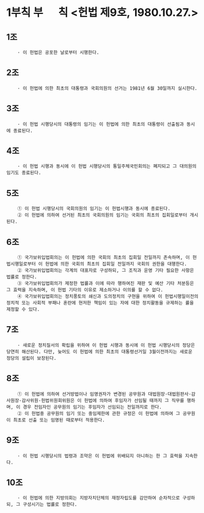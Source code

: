 # 1부칙 부      칙 <헌법 제9호, 1980.10.27.>
## 1조 
```
	· 이 헌법은 공포한 날로부터 시행한다.
```

## 2조 
```
	· 이 헌법에 의한 최초의 대통령과 국회의원의 선거는 1981년 6월 30일까지 실시한다.
```

## 3조 
```
	· 이 헌법 시행당시의 대통령의 임기는 이 헌법에 의한 최초의 대통령이 선출됨과 동시에 종료된다.
```

## 4조 
```
	· 이 헌법 시행과 동시에 이 헌법 시행당시의 통일주체국민회의는 폐지되고 그 대의원의 임기도 종료된다.
```

## 5조 
```
	① 이 헌법 시행당시의 국회의원의 임기는 이 헌법시행과 동시에 종료된다.
	② 이 헌법에 의하여 선거된 최초의 국회의원의 임기는 국회의 최초의 집회일로부터 개시된다.
```

## 6조 
```
	① 국가보위입법회의는 이 헌법에 의한 국회의 최초의 집회일 전일까지 존속하며, 이 헌법시행일로부터 이 헌법에 의한 국회의 최초의 집회일 전일까지 국회의 권한을 대행한다.
	② 국가보위입법회의는 각계의 대표자로 구성하되, 그 조직과 운영 기타 필요한 사항은 법률로 정한다.
	③ 국가보위입법회의가 제정한 법률과 이에 따라 행하여진 재판 및 예산 기타 처분등은 그 효력을 지속하며, 이 헌법 기타의 이유로 제소하거나 이의를 할 수 없다.
	④ 국가보위입법회의는 정치풍토의 쇄신과 도의정치의 구현을 위하여 이 헌법시행일이전의 정치적 또는 사회적 부패나 혼란에 현저한 책임이 있는 자에 대한 정치활동을 규제하는 률을 제정할 수 있다.
```

## 7조 
```
	· 새로운 정치질서의 확립을 위하여 이 헌법 시행과 동시에 이 헌법 시행당시의 정당은 당연히 해산된다. 다만, 늦어도 이 헌법에 의한 최초의 대통령선거일 3월이전까지는 새로운 정당의 설립이 보장된다.
```

## 8조 
```
	① 이 헌법에 의하여 선거방법이나 임명권자가 변경된 공무원과 대법원장·대법원판사·감사원장·감사위원·헌법위원회위원은 이 헌법에 의하여 후임자가 선임될 때까지 그 직무를 행하며, 이 경우 전임자인 공무원의 임기는 후임자가 선임되는 전일까지로 한다.
	② 이 헌법중 공무원의 임기 또는 중임제한에 관한 규정은 이 헌법에 의하여 그 공무원이 최초로 선출 또는 임명된 때로부터 적용한다.
```

## 9조 
```
	· 이 헌법 시행당시의 법령과 조약은 이 헌법에 위배되지 아니하는 한 그 효력을 지속한다.
```

## 10조 
```
	· 이 헌법에 의한 지방의회는 지방자치단체의 재정자립도를 감안하여 순차적으로 구성하되, 그 구성시기는 법률로 정한다.
```


